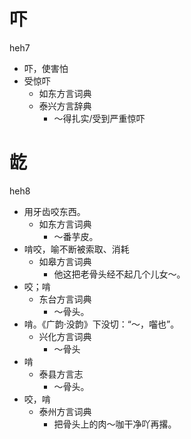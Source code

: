 # 吓
heh7
+ 吓，使害怕
+ 受惊吓
  * 如东方言词典
  * 泰兴方言辞典
    - ～得扎实/受到严重惊吓

# 龁
heh8
+ 用牙齿咬东西。
  * 如东方言词典
    - ～番芋皮。
+ 啃咬，喻不断被索取、消耗
  * 如皋方言词典
    - 他这把老骨头经不起几个儿女～。
+ 咬；啃
  * 东台方言词典
    - ～骨头。
+ 啃。《广韵·没韵》下没切：“～，囓也”。
  * 兴化方言词典
    - ～骨头
+ 啃
  * 泰县方言志
    - ～骨头。
+ 咬，啃
  * 泰州方言词典
    - 把骨头上的肉～咖干净吖再撂。
